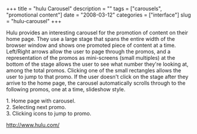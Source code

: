 +++
title = "hulu Carousel"
description = ""
tags = ["carousels", "promotional content"]
date = "2008-03-12"
categories = ["interface"]
slug = "hulu-carousel"
+++


<p>Hulu provides an interesting carousel for the promotion of content on their home page. They use a large stage that spans the entire width of the browser window and shows one promoted piece of content at a time. Left/Right arrows allow the user to page through the promos, and a representation of the promos as mini-screens (small multiples) at the bottom of the stage allows the user to see what number they're looking at, among the total promos. Clicking one of the small rectangles allows the user to jump to that promo. If the user doesn't click on the stage after they arrive to the home page, the carousel automatically scrolls through to the following promos, one at a time, slideshow style.</p>
<div id="screens-full" class="clear"><div class="caption">1. Home page with carousel.</div><div class="fullimg clear"><a href="//konigi.com/media/interface/hulu-carousel-1.png" class="group" rel="group" title="1. Home page with carousel."><img src="//konigi.com/media/interface/hulu-carousel-1.png" alt="" class="img-responsive"></a></div></div><div id="screens-full" class="clear"><div class="caption">2. Selecting next promo.</div><div class="fullimg clear"><a href="//konigi.com/media/interface/hulu-carousel-2.png" class="group" rel="group" title="2. Selecting next promo."><img src="//konigi.com/media/interface/hulu-carousel-2.png" alt="" class="img-responsive"></a></div></div><div id="screens-full" class="clear"><div class="caption">3. Clicking icons to jump to promo.</div><div class="fullimg clear"><a href="//konigi.com/media/interface/hulu-carousel-3.png" class="group" rel="group" title="3. Clicking icons to jump to promo."><img src="//konigi.com/media/interface/hulu-carousel-3.png" alt="" class="img-responsive"></a></div></div>        
<p><a href="http://www.hulu.com/">http://www.hulu.com/</a></p>

